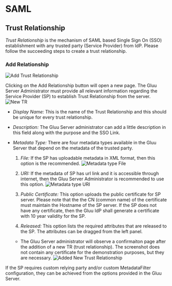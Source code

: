 # SAML

## Trust Relationship

_Trust Relationship_ is the mechanism of SAML based Single Sign On (SSO) establishment with any trusted party (Service Provider) from IdP. Please follow the succeeding steps to create a trust relationship.

### Add Relationship
![Add Trust Relationship](img/admin_saml_create.png)

Clicking on the Add Relationship button will open a new page. The Gluu Server Administrator must provide all relevant information regarding the Service Provider (SP) to establish Trust Relationship from the server.
![New TR](img/admin_saml_newTR.png)

* _Display Name:_ This is the name of the Trust Relationship and this should be unique for every trust relationship.

* _Description:_ The Gluu Server administrator can add a little description in this field along with the purpose and the SSO Link.

* _Metadata Type:_ There are four metadata types available in the Gluu Server that depend on the metadata of the trusted party.

  1. _File:_ If the SP has uploadable metadata in XML format, then this option is the recommended.
![Metadata type File](img/admin_saml_metadatafile.png)

  2. _URI:_ If the metadata of SP has url link and it is accessible through internet, then the Gluu Server Administrator is recommended to use this option.
![Metadata type URI](img/admin_saml_metadatauri.png)

  4. _Public Certificate:_ This option uploads the public certificate for SP server. Please note that the the CN (common name) of the certificate must maintain the Hostname of the SP server. If the SP does not have any certificate, then the Gluu IdP shall generate a certificate with 10 year validity for the SP.

  3. _Released:_ This option lists the required attributes that are released to the SP. The attributes can be dragged from the left panel.

  * The Gluu Server administrator will observe a confirmaiton page after the addition of a new TR (trust relationship). The screenshot does not contain any certificate for the demonstration purposes, but they are necessary.
![Added New Trust Relationship](img/admin_saml_addedTR.png)

If the SP requires custom relying party and/or custom MetadataFilter configuration, they can be achieved from the options provided in the Gluu Server.
